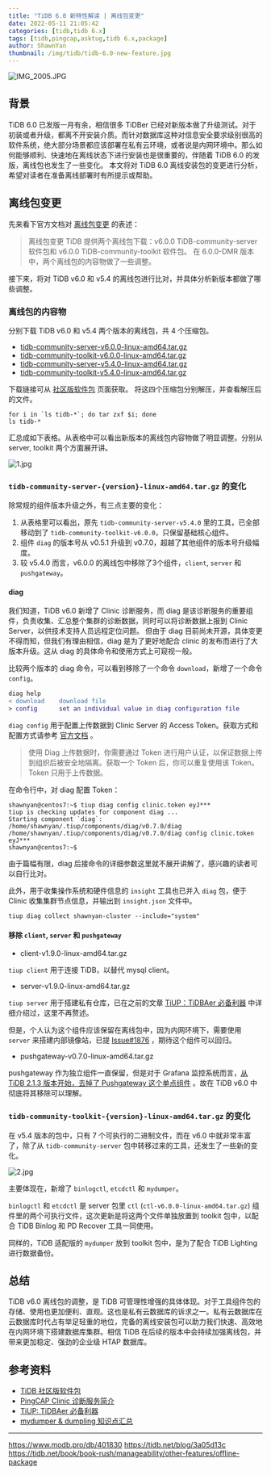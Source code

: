 ```yaml
---
title: "TiDB 6.0 新特性解读 | 离线包变更"
date: 2022-05-11 21:05:42
categories: [tidb,tidb 6.x]
tags: [tidb,pingcap,asktug,tidb 6.x,package]
author: ShawnYan
thumbnail: /img/tidb/tidb-6.0-new-feature.jpg
---
```


<img alt="IMG_2005.JPG" src="https://oss-emcsprod-public.modb.pro/image/editor/20220621-bb3e332e-01d5-4149-9dc9-a5e060a2eccd.JPG" referrerpolicy="no-referrer"/>

## 背景

TiDB 6.0 已发版一月有余，相信很多 TiDBer 已经对新版本做了升级测试。对于初装或者升级，都离不开安装介质。而针对数据库这种对信息安全要求级别很高的软件系统，绝大部分场景都应该部署在私有云环境，或者说是内网环境中。那么如何能够顺利、快速地在离线状态下进行安装也是很重要的，伴随着 TiDB 6.0 的发版，离线包也发生了一些变化。
本文将对 TiDB 6.0 离线安装包的变更进行分析，希望对读者在准备离线部署时有所提示或帮助。

## 离线包变更

先来看下官方文档对 [离线包变更](https://docs.pingcap.com/zh/tidb/v6.0/release-6.0.0-dmr#%E7%A6%BB%E7%BA%BF%E5%8C%85%E5%8F%98%E6%9B%B4) 的表述：

> 离线包变更
> TiDB 提供两个离线包下载：v6.0.0 TiDB-community-server 软件包和 v6.0.0 TiDB-community-toolkit 软件包。
> 在 6.0.0-DMR 版本中，两个离线包的内容物做了一些调整。

接下来，将对 TiDB v6.0 和 v5.4 的离线包进行比对，并具体分析新版本都做了哪些调整。

### 离线包的内容物

分别下载 TiDB v6.0 和 v5.4 两个版本的离线包，共 4 个压缩包。

- [tidb-community-server-v6.0.0-linux-amd64.tar.gz](https://download.pingcap.org/tidb-community-server-v6.0.0-linux-amd64.tar.gz)
- [tidb-community-toolkit-v6.0.0-linux-amd64.tar.gz](https://download.pingcap.org/tidb-community-toolkit-v6.0.0-linux-amd64.tar.gz)
- [tidb-community-server-v5.4.0-linux-amd64.tar.gz](https://download.pingcap.org/tidb-community-server-v5.4.0-linux-amd64.tar.gz)
- [tidb-community-toolkit-v5.4.0-linux-amd64.tar.gz](https://download.pingcap.org/tidb-community-toolkit-v5.4.0-linux-amd64.tar.gz)

下载链接可从 [社区版软件包](https://pingcap.com/zh/product-community/) 页面获取。
将这四个压缩包分别解压，并查看解压后的文件。

```shell
for i in `ls tidb-*`; do tar zxf $i; done
ls tidb-*
```

汇总成如下表格。从表格中可以看出新版本的离线包内容物做了明显调整。分别从 server, toolkit 两个方面展开讲。

<img alt="1.jpg" src="https://oss-emcsprod-public.modb.pro/image/editor/20220511-2e43730d-0892-4871-a55a-7e6cea8d289b.jpg" referrerpolicy="no-referrer"/>


### `tidb-community-server-{version}-linux-amd64.tar.gz` 的变化

除常规的组件版本升级之外，有三点主要的变化：

1. 从表格里可以看出，原先 `tidb-community-server-v5.4.0` 里的工具，已全部移动到了 `tidb-community-toolkit-v6.0.0`，只保留基础核心组件。
2. 组件 `diag` 的版本号从 v0.5.1 升级到 v0.7.0，超越了其他组件的版本号升级幅度。
3. 较 v5.4.0 而言，v6.0.0 的离线包中移除了3个组件，`client`, `server` 和 `pushgateway`。


#### diag

我们知道，TiDB v6.0 新增了 Clinic 诊断服务，而 diag 是该诊断服务的重要组件，负责收集、汇总整个集群的诊断数据，同时可以将诊断数据上报到 Clinic Server，以供技术支持人员远程定位问题。
但由于 diag 目前尚未开源，具体变更不得而知，但我们有理由相信，diag 是为了更好地配合 clinic 的发布而进行了大版本升级。这从 diag 的具体命令和使用方式上可窥视一般。

比较两个版本的 diag 命令，可以看到移除了一个命令 `download`，新增了一个命令 `config`。

```diff
diag help
< download    download file
> config      set an individual value in diag configuration file
```

`diag config` 用于配置上传数据到 Clinic Server 的 Access Token。获取方式和配置方式请参考 [官方文档](https://docs.pingcap.com/zh/tidb/dev/quick-start-with-clinic#%E5%87%86%E5%A4%87%E5%B7%A5%E4%BD%9C) 。

> 使用 Diag 上传数据时，你需要通过 Token 进行用户认证，以保证数据上传到组织后被安全地隔离。获取一个 Token 后，你可以重复使用该 Token。Token 只用于上传数据。


在命令行中，对 diag 配置 Token：

```shell
shawnyan@centos7:~$ tiup diag config clinic.token eyJ***
tiup is checking updates for component diag ...
Starting component `diag`: /home/shawnyan/.tiup/components/diag/v0.7.0/diag /home/shawnyan/.tiup/components/diag/v0.7.0/diag config clinic.token eyJ***
shawnyan@centos7:~$
```

由于篇幅有限，diag 后接命令的详细参数这里就不展开讲解了，感兴趣的读者可以自行比对。

此外，用于收集操作系统和硬件信息的 `insight` 工具也已并入 `diag` 包，便于 Clinic 收集集群节点信息，并输出到 `insight.json` 文件中。

```shell
tiup diag collect shawnyan-cluster --include="system"
```


#### 移除 `client`, `server` 和 `pushgateway`

- client-v1.9.0-linux-amd64.tar.gz

`tiup client` 用于连接 TiDB，以替代 mysql client。


- server-v1.9.0-linux-amd64.tar.gz

`tiup server` 用于搭建私有仓库，已在之前的文章 [TiUP：TiDBAer 必备利器](https://tidb.net/blog/a0d37d88) 中详细介绍过，这里不再赘述。

但是，个人认为这个组件应该保留在离线包中，因为内网环境下，需要使用 `server` 来搭建内部镜像站，已提 [Issue#1876](https://github.com/pingcap/tiup/issues/1876) ，期待这个组件可以回归。


- pushgateway-v0.7.0-linux-amd64.tar.gz

pushgateway 作为独立组件一直保留，但是对于 Grafana 监控系统而言，[从 TiDB 2.1.3 版本开始，去掉了 Pushgateway 这个单点组件](https://docs.pingcap.com/zh/tidb/v6.0/grafana-monitor-best-practices#%E7%9B%91%E6%8E%A7%E6%9E%B6%E6%9E%84) 。故在 TiDB v6.0 中彻底将其移除可以理解。


### `tidb-community-toolkit-{version}-linux-amd64.tar.gz` 的变化

在 v5.4 版本的包中，只有 7 个可执行的二进制文件，而在 v6.0 中就非常丰富了，除了从 `tidb-community-server` 包中转移过来的工具，还发生了一些新的变化。

<img alt="2.jpg" src="https://oss-emcsprod-public.modb.pro/image/editor/20220511-bbba4ff8-2283-4991-8630-62f391828907.jpg" referrerpolicy="no-referrer"/>

主要体现在，新增了 `binlogctl`, `etcdctl` 和 `mydumper`。

`binlogctl` 和 `etcdctl` 是 server 包里 `ctl` (`ctl-v6.0.0-linux-amd64.tar.gz`) 组件里的两个可执行文件，这次更新是将这两个文件单独放置到 toolkit 包中，以配合 TiDB Binlog 和 PD Recover 工具一同使用。

同样的，TiDB 适配版的 `mydumper` 放到 toolkit 包中，是为了配合 TiDB Lighting 进行数据备份。

## 总结

TiDB v6.0 离线包的调整，是 TiDB 可管理性增强的具体体现。对于工具组件包的存储、使用也更加便利、直观。这也是私有云数据库的诉求之一。私有云数据库在云数据库时代占有举足轻重的地位，完备的离线安装包可以助力我们快速、高效地在内网环境下搭建数据库集群。相信 TiDB 在后续的版本中会持续加强离线包，并带来更加稳定、强劲的企业级 HTAP 数据库。


## 参考资料

- [TiDB 社区版软件包](https://pingcap.com/zh/product-community/)
- [PingCAP Clinic 诊断服务简介](https://docs.pingcap.com/zh/tidb/dev/clinic-introduction)
- [TiUP: TiDBAer 必备利器](https://tidb.net/blog/a0d37d88)
- [mydumper & dumpling 知识点汇总](https://tidb.net/blog/6d3a8da2)



---
https://www.modb.pro/db/401830
https://tidb.net/blog/3a05d13c
https://tidb.net/book/book-rush/manageability/other-features/offline-package
